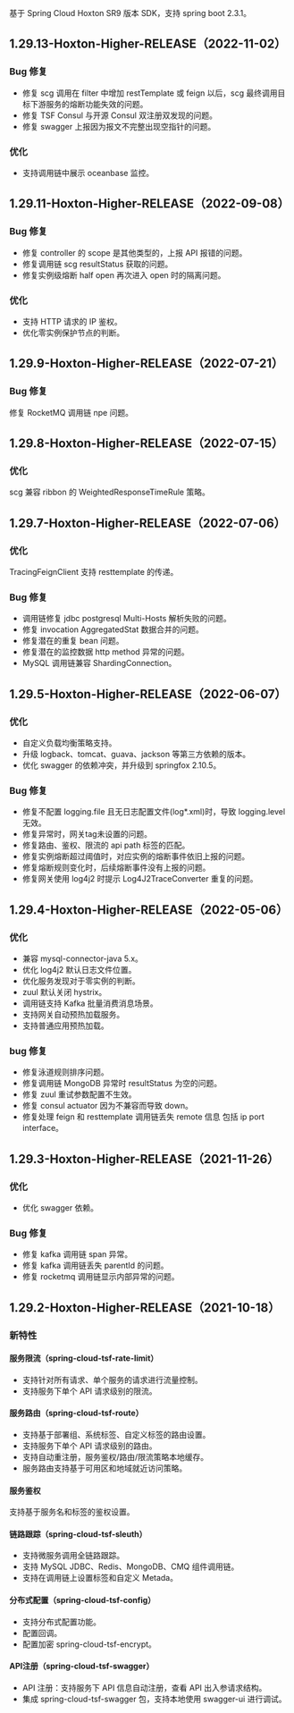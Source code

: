 基于 Spring Cloud Hoxton SR9 版本 SDK，支持 spring boot 2.3.1。

## 1.29.13-Hoxton-Higher-RELEASE（2022-11-02）

### Bug 修复
- 修复 scg 调用在 filter 中增加 restTemplate 或 feign 以后，scg 最终调用目标下游服务的熔断功能失效的问题。
- 修复 TSF Consul 与开源 Consul 双注册双发现的问题。
- 修复 swagger 上报因为报文不完整出现空指针的问题。

### 优化
- 支持调用链中展示 oceanbase 监控。

## 1.29.11-Hoxton-Higher-RELEASE（2022-09-08）

### Bug 修复
- 修复 controller 的 scope 是其他类型的，上报 API 报错的问题。
- 修复调用链 scg resultStatus 获取的问题。
- 修复实例级熔断 half open 再次进入 open 时的隔离问题。

### 优化
- 支持 HTTP 请求的 IP 鉴权。
- 优化零实例保护节点的判断。


## 1.29.9-Hoxton-Higher-RELEASE（2022-07-21）

### Bug 修复
修复 RocketMQ 调用链 npe 问题。

## 1.29.8-Hoxton-Higher-RELEASE（2022-07-15）

### 优化
scg 兼容 ribbon 的 WeightedResponseTimeRule 策略。

## 1.29.7-Hoxton-Higher-RELEASE（2022-07-06）

### 优化
TracingFeignClient 支持 resttemplate 的传递。

### Bug 修复
- 调用链修复 jdbc postgresql Multi-Hosts 解析失败的问题。
- 修复 invocation AggregatedStat 数据合并的问题。
- 修复潜在的重复 bean 问题。
- 修复潜在的监控数据 http method 异常的问题。
- MySQL 调用链兼容 ShardingConnection。

## 1.29.5-Hoxton-Higher-RELEASE（2022-06-07）

### 优化
- 自定义负载均衡策略支持。
- 升级 logback、tomcat、guava、jackson 等第三方依赖的版本。
- 优化 swagger 的依赖冲突，并升级到 springfox 2.10.5。

### Bug 修复
- 修复不配置 logging.file 且无日志配置文件(log*.xml)时，导致 logging.level 无效。
- 修复异常时，网关tag未设置的问题。
- 修复路由、鉴权、限流的 api path 标签的匹配。
- 修复实例熔断超过阈值时，对应实例的熔断事件依旧上报的问题。
- 修复熔断规则变化时，后续熔断事件没有上报的问题。
- 修复网关使用 log4j2 时提示 Log4J2TraceConverter 重复的问题。


## 1.29.4-Hoxton-Higher-RELEASE（2022-05-06）

### 优化
- 兼容 mysql-connector-java 5.x。
- 优化 log4j2 默认日志文件位置。
- 优化服务发现对于零实例的判断。
- zuul 默认关闭 hystrix。
- 调用链支持 Kafka 批量消费消息场景。
- 支持网关自动预热加载服务。
- 支持普通应用预热加载。

### bug 修复
- 修复泳道规则排序问题。
- 修复调用链 MongoDB 异常时 resultStatus 为空的问题。
- 修复 zuul 重试参数配置不生效。
- 修复 consul actuator 因为不兼容而导致 down。
- 修复处理 feign 和 resttemplate 调用链丢失 remote 信息 包括 ip port interface。


## 1.29.3-Hoxton-Higher-RELEASE（2021-11-26）
### 优化
- 优化 swagger 依赖。

### Bug 修复
- 修复 kafka 调用链 span 异常。
- 修复 kafka 调用链丢失 parentId 的问题。
- 修复 rocketmq 调用链显示内部异常的问题。

## 1.29.2-Hoxton-Higher-RELEASE（2021-10-18）

### 新特性

#### 服务限流（spring-cloud-tsf-rate-limit）

- 支持针对所有请求、单个服务的请求进行流量控制。
- 支持服务下单个 API 请求级别的限流。

#### 服务路由（spring-cloud-tsf-route）

- 支持基于部署组、系统标签、自定义标签的路由设置。
- 支持服务下单个 API 请求级别的路由。
- 支持自动重注册，服务鉴权/路由/限流策略本地缓存。
- 服务路由支持基于可用区和地域就近访问策略。

#### 服务鉴权

支持基于服务名和标签的鉴权设置。

#### 链路跟踪（spring-cloud-tsf-sleuth）

- 支持微服务调用全链路跟踪。
- 支持 MySQL JDBC、Redis、MongoDB、CMQ 组件调用链。
- 支持在调用链上设置标签和自定义 Metada。

#### 分布式配置（spring-cloud-tsf-config）

- 支持分布式配置功能。
- 配置回调。
- 配置加密 spring-cloud-tsf-encrypt。

#### API注册（spring-cloud-tsf-swagger）

- API 注册：支持服务下 API 信息自动注册，查看 API 出入参请求结构。
- 集成 spring-cloud-tsf-swagger 包，支持本地使用 swagger-ui 进行调试。
